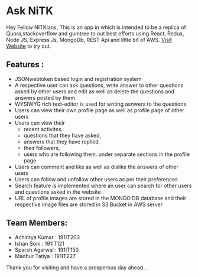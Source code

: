 # Ask NiTK

Hey Fellow NITKians,
This is an app in which is intended to be a replica of Quora,stackoverflow and gumtree to out best efforts using React, Redux, Node JS, Express Js, MongoDb, REST Api and little bit of AWS. [Visit Website](https://asknitk.herokuapp.com/) to try out.


## Features :
- JSONwebtoken based login and registration system
- A respective user can ask questions, write answer to other questions asked by other users and edit as well as delete the questions and answers posted by them
- WYSIWYG rich text-editor is used for writing asnwers to the questions
- Users can view their own profile page as well as profile page of other users
- Users can view their 
    - recent activites, 
    - questions that they have asked,
    - answers  that they have replied,
    - their followers,
    - users who are following them.
under separate sections in the profile page 
- Users can comment and like as well as dislike the answers of other users
- Users can follow and unfollow other users as per their preferences
- Search feature is implemented where an user can search for other users and questions asked in the website
- URL of profile images are stored in the MONGO DB database and their respective image files are stored in S3 Bucket in AWS server

## Team Members:
- Achintya Kumar : 191IT203
- Ishan Soni : 191IT121
- Sparsh Agarwal : 191IT150
- Madhur Tatiya : 191IT227

Thank you for visiting and have a prosperous day ahead...
